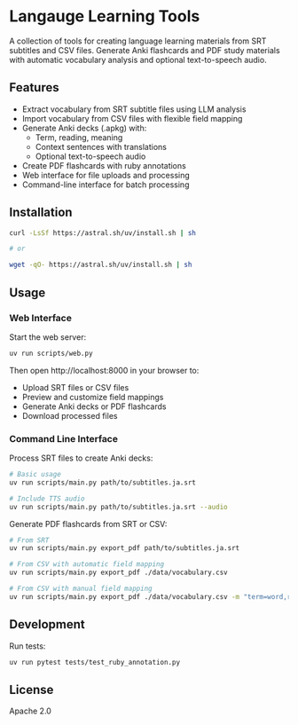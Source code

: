 # Langauge Learning Tools

A collection of tools for creating language learning materials from SRT
subtitles and CSV files. Generate Anki flashcards and PDF study materials with
automatic vocabulary analysis and optional text-to-speech audio.

## Features

- Extract vocabulary from SRT subtitle files using LLM analysis
- Import vocabulary from CSV files with flexible field mapping
- Generate Anki decks (.apkg) with:
  - Term, reading, meaning
  - Context sentences with translations
  - Optional text-to-speech audio
- Create PDF flashcards with ruby annotations
- Web interface for file uploads and processing
- Command-line interface for batch processing

## Installation

```bash
curl -LsSf https://astral.sh/uv/install.sh | sh

# or

wget -qO- https://astral.sh/uv/install.sh | sh
```

## Usage

### Web Interface

Start the web server:

```bash
uv run scripts/web.py
```

Then open http://localhost:8000 in your browser to:
- Upload SRT files or CSV files
- Preview and customize field mappings
- Generate Anki decks or PDF flashcards
- Download processed files

### Command Line Interface

Process SRT files to create Anki decks:

```bash
# Basic usage
uv run scripts/main.py path/to/subtitles.ja.srt

# Include TTS audio
uv run scripts/main.py path/to/subtitles.ja.srt --audio
```

Generate PDF flashcards from SRT or CSV:

```bash
# From SRT
uv run scripts/main.py export_pdf path/to/subtitles.ja.srt

# From CSV with automatic field mapping
uv run scripts/main.py export_pdf ./data/vocabulary.csv

# From CSV with manual field mapping
uv run scripts/main.py export_pdf ./data/vocabulary.csv -m "term=word,reading=kana"
```

## Development

Run tests:

```bash
uv run pytest tests/test_ruby_annotation.py
```

## License

Apache 2.0
